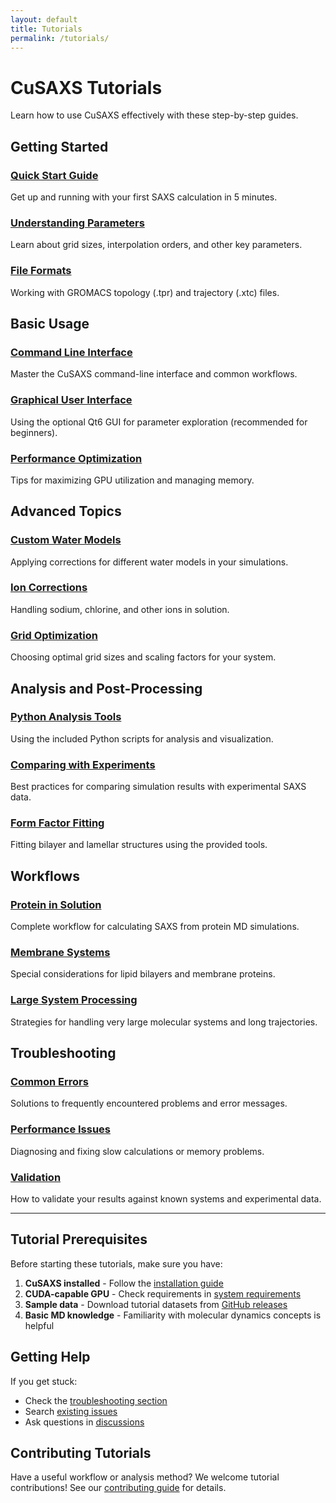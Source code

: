 ```yaml
---
layout: default
title: Tutorials
permalink: /tutorials/
---
```


# CuSAXS Tutorials

Learn how to use CuSAXS effectively with these step-by-step guides.

## Getting Started

### [Quick Start Guide](quick-start/)
Get up and running with your first SAXS calculation in 5 minutes.

### [Understanding Parameters](pparameters/) 
Learn about grid sizes, interpolation orders, and other key parameters.

### [File Formats](file-formats/)
Working with GROMACS topology (.tpr) and trajectory (.xtc) files.

## Basic Usage

### [Command Line Interface](command-line/)
Master the CuSAXS command-line interface and common workflows.

### [Graphical User Interface](gui-tutorial/)
Using the optional Qt6 GUI for parameter exploration (recommended for beginners).

### [Performance Optimization](performance/)
Tips for maximizing GPU utilization and managing memory.

## Advanced Topics

### [Custom Water Models](water-models/)
Applying corrections for different water models in your simulations.

### [Ion Corrections](ion-corrections/)
Handling sodium, chlorine, and other ions in solution.

### [Grid Optimization](grid-optimization/)
Choosing optimal grid sizes and scaling factors for your system.

## Analysis and Post-Processing

### [Python Analysis Tools](python-analysis/)
Using the included Python scripts for analysis and visualization.

### [Comparing with Experiments](experimental-comparison/)
Best practices for comparing simulation results with experimental SAXS data.

### [Form Factor Fitting](form-factor-fitting/)
Fitting bilayer and lamellar structures using the provided tools.

## Workflows

### [Protein in Solution](protein-workflow/)
Complete workflow for calculating SAXS from protein MD simulations.

### [Membrane Systems](membrane-workflow/)
Special considerations for lipid bilayers and membrane proteins.

### [Large System Processing](large-systems/)
Strategies for handling very large molecular systems and long trajectories.

## Troubleshooting

### [Common Errors](troubleshooting/)
Solutions to frequently encountered problems and error messages.

### [Performance Issues](performance-troubleshooting/)
Diagnosing and fixing slow calculations or memory problems.

### [Validation](validation/)
How to validate your results against known systems and experimental data.

---

## Tutorial Prerequisites

Before starting these tutorials, make sure you have:

1. **CuSAXS installed** - Follow the [installation guide](../about#installation)
2. **CUDA-capable GPU** - Check requirements in [system requirements](../about#system-requirements)  
3. **Sample data** - Download tutorial datasets from [GitHub releases](https://github.com/your-username/CuSAXS/releases)
4. **Basic MD knowledge** - Familiarity with molecular dynamics concepts is helpful

## Getting Help

If you get stuck:
- Check the [troubleshooting section](troubleshooting/)
- Search [existing issues](https://github.com/your-username/CuSAXS/issues)
- Ask questions in [discussions](https://github.com/your-username/CuSAXS/discussions)

## Contributing Tutorials

Have a useful workflow or analysis method? We welcome tutorial contributions! See our [contributing guide](../about#contributing) for details.